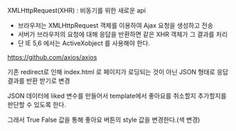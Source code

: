 XMLHttpRequest(XHR) : 비동기를 위한 새로운 api

- 브라우저는 XMLHttpRequest 객체를 이용하여 Ajax 요청을 생성하고 전송
- 서버가 브라우저의 요청에 대해 응답을 반환하면 같은 XHR 객체가 그 결과를 처리
- 단 IE 5,6 에서는 ActiveXobject 를 사용해야 한다.



https://github.com/axios/axios

기존 redirect로 인해 index.html 로 페이지가 로딩되는 것이 아닌 JSON 형태로 응답결과를 반환 받기로 변경

JSON 데이터에 liked 변수를 만들어서 template에서 좋아요를 취소할지 추가할지를 판단할 수 있도록 한다.

그래서 True False 값을 통해 좋아요 버튼의 style 값을 변경한다.(색 변경)

